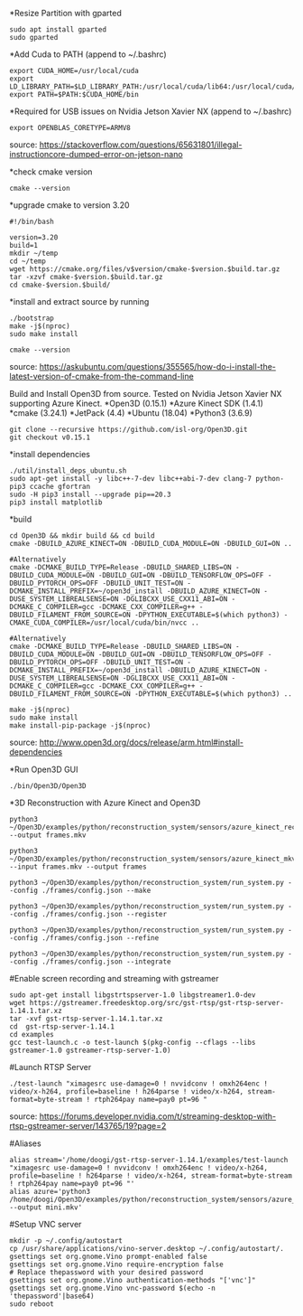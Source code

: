 *Resize Partition with gparted
```
sudo apt install gparted
sudo gparted
```

*Add Cuda to PATH (append to ~/.bashrc)

```
export CUDA_HOME=/usr/local/cuda
export LD_LIBRARY_PATH=$LD_LIBRARY_PATH:/usr/local/cuda/lib64:/usr/local/cuda/extras/CUPTI/lib64
export PATH=$PATH:$CUDA_HOME/bin
```

*Required for USB issues on Nvidia Jetson Xavier NX (append to ~/.bashrc)

```
export OPENBLAS_CORETYPE=ARMV8
```

source: https://stackoverflow.com/questions/65631801/illegal-instructioncore-dumped-error-on-jetson-nano

*check cmake version

```
cmake --version
```

*upgrade cmake to version 3.20

```
#!/bin/bash

version=3.20
build=1
mkdir ~/temp
cd ~/temp
wget https://cmake.org/files/v$version/cmake-$version.$build.tar.gz
tar -xzvf cmake-$version.$build.tar.gz
cd cmake-$version.$build/
```

*install and extract source by running
```
./bootstrap
make -j$(nproc)
sudo make install
```

```
cmake --version
```

source: https://askubuntu.com/questions/355565/how-do-i-install-the-latest-version-of-cmake-from-the-command-line

Build and Install Open3D from source. 
Tested on Nvidia Jetson Xavier NX supporting Azure Kinect. 
*Open3D (0.15.1)
*Azure Kinect SDK (1.4.1)
*cmake (3.24.1)
*JetPack (4.4)
*Ubuntu (18.04)
*Python3 (3.6.9)

```
git clone --recursive https://github.com/isl-org/Open3D.git
git checkout v0.15.1
```

*install dependencies

```
./util/install_deps_ubuntu.sh
sudo apt-get install -y libc++-7-dev libc++abi-7-dev clang-7 python-pip3 ccache gfortran
sudo -H pip3 install --upgrade pip==20.3
pip3 install matplotlib
```

*build
```
cd Open3D && mkdir build && cd build
cmake -DBUILD_AZURE_KINECT=ON -DBUILD_CUDA_MODULE=ON -DBUILD_GUI=ON ..

#Alternatively
cmake -DCMAKE_BUILD_TYPE=Release -DBUILD_SHARED_LIBS=ON -DBUILD_CUDA_MODULE=ON -DBUILD_GUI=ON -DBUILD_TENSORFLOW_OPS=OFF -DBUILD_PYTORCH_OPS=OFF -DBUILD_UNIT_TEST=ON -DCMAKE_INSTALL_PREFIX=~/open3d_install -DBUILD_AZURE_KINECT=ON -DUSE_SYSTEM_LIBREALSENSE=ON -DGLIBCXX_USE_CXX11_ABI=ON -DCMAKE_C_COMPILER=gcc -DCMAKE_CXX_COMPILER=g++ -DBUILD_FILAMENT_FROM_SOURCE=ON -DPYTHON_EXECUTABLE=$(which python3) -CMAKE_CUDA_COMPILER=/usr/local/cuda/bin/nvcc ..

#Alternatively
cmake -DCMAKE_BUILD_TYPE=Release -DBUILD_SHARED_LIBS=ON -DBUILD_CUDA_MODULE=ON -DBUILD_GUI=ON -DBUILD_TENSORFLOW_OPS=OFF -DBUILD_PYTORCH_OPS=OFF -DBUILD_UNIT_TEST=ON -DCMAKE_INSTALL_PREFIX=~/open3d_install -DBUILD_AZURE_KINECT=ON -DUSE_SYSTEM_LIBREALSENSE=ON -DGLIBCXX_USE_CXX11_ABI=ON -DCMAKE_C_COMPILER=gcc -DCMAKE_CXX_COMPILER=g++ -DBUILD_FILAMENT_FROM_SOURCE=ON -DPYTHON_EXECUTABLE=$(which python3) ..

make -j$(nproc)
sudo make install
make install-pip-package -j$(nproc)
```
source: http://www.open3d.org/docs/release/arm.html#install-dependencies

*Run Open3D GUI
```
./bin/Open3D/Open3D
```

*3D Reconstruction with Azure Kinect and Open3D

```
python3 ~/Open3D/examples/python/reconstruction_system/sensors/azure_kinect_recorder.py --output frames.mkv

python3 ~/Open3D/examples/python/reconstruction_system/sensors/azure_kinect_mkv_reader.py --input frames.mkv --output frames

python3 ~/Open3D/examples/python/reconstruction_system/run_system.py --config ./frames/config.json --make

python3 ~/Open3D/examples/python/reconstruction_system/run_system.py --config ./frames/config.json --register

python3 ~/Open3D/examples/python/reconstruction_system/run_system.py --config ./frames/config.json --refine

python3 ~/Open3D/examples/python/reconstruction_system/run_system.py --config ./frames/config.json --integrate
```

#Enable screen recording and streaming with gstreamer
```
sudo apt-get install libgstrtspserver-1.0 libgstreamer1.0-dev
wget https://gstreamer.freedesktop.org/src/gst-rtsp/gst-rtsp-server-1.14.1.tar.xz
tar -xvf gst-rtsp-server-1.14.1.tar.xz
cd  gst-rtsp-server-1.14.1
cd examples
gcc test-launch.c -o test-launch $(pkg-config --cflags --libs gstreamer-1.0 gstreamer-rtsp-server-1.0)
```

#Launch RTSP Server 
```
./test-launch "ximagesrc use-damage=0 ! nvvidconv ! omxh264enc ! video/x-h264, profile=baseline ! h264parse ! video/x-h264, stream-format=byte-stream ! rtph264pay name=pay0 pt=96 "
```

source: https://forums.developer.nvidia.com/t/streaming-desktop-with-rtsp-gstreamer-server/143765/19?page=2

#Aliases
```
alias stream='/home/doogi/gst-rtsp-server-1.14.1/examples/test-launch "ximagesrc use-damage=0 ! nvvidconv ! omxh264enc ! video/x-h264, profile=baseline ! h264parse ! video/x-h264, stream-format=byte-stream ! rtph264pay name=pay0 pt=96 "'
alias azure='python3 /home/doogi/Open3D/examples/python/reconstruction_system/sensors/azure_kinect_recorder.py --output mini.mkv'
```

#Setup VNC server
```
mkdir -p ~/.config/autostart
cp /usr/share/applications/vino-server.desktop ~/.config/autostart/.
gsettings set org.gnome.Vino prompt-enabled false
gsettings set org.gnome.Vino require-encryption false
# Replace thepassword with your desired password
gsettings set org.gnome.Vino authentication-methods "['vnc']"
gsettings set org.gnome.Vino vnc-password $(echo -n 'thepassword'|base64)
sudo reboot
```


